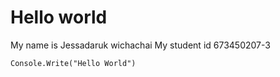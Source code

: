 # Hello world
My name is Jessadaruk wichachai
My student id 673450207-3

```
Console.Write("Hello World")
```
